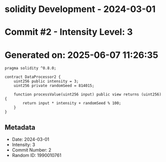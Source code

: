 ﻿# solidity Development - 2024-03-01
# Commit #2 - Intensity Level: 3
# Generated on: 2025-06-07 11:26:35
```solidity
pragma solidity ^0.8.0;

contract DataProcessor2 {
    uint256 public intensity = 3;
    uint256 private randomSeed = 814015;

    function processValue(uint256 input) public view returns (uint256) {
        return input * intensity + randomSeed % 100;
    }
}
```
## Metadata
- Date: 2024-03-01
- Intensity: 3
- Commit Number: 2
- Random ID: 1990010761
